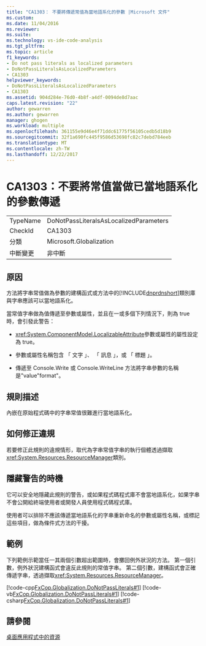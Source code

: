 ```yaml
---
title: "CA1303： 不要將傳遞常值為當地語系化的參數 |Microsoft 文件"
ms.custom: 
ms.date: 11/04/2016
ms.reviewer: 
ms.suite: 
ms.technology: vs-ide-code-analysis
ms.tgt_pltfrm: 
ms.topic: article
f1_keywords:
- Do not pass literals as localized parameters
- DoNotPassLiteralsAsLocalizedParameters
- CA1303
helpviewer_keywords:
- DoNotPassLiteralsAsLocalizedParameters
- CA1303
ms.assetid: 904d284e-76d0-4b8f-a4df-0094de8d7aac
caps.latest.revision: "22"
author: gewarren
ms.author: gewarren
manager: ghogen
ms.workload: multiple
ms.openlocfilehash: 361155e9d46e4f71ddc61775f56105cedb5d18b9
ms.sourcegitcommit: 32f1a690fc445f9586d53698fc82c7debd784eeb
ms.translationtype: MT
ms.contentlocale: zh-TW
ms.lasthandoff: 12/22/2017
---
```

# <a name="ca1303-do-not-pass-literals-as-localized-parameters"></a>CA1303：不要將常值當做已當地語系化的參數傳遞
|||  
|-|-|  
|TypeName|DoNotPassLiteralsAsLocalizedParameters|  
|CheckId|CA1303|  
|分類|Microsoft.Globalization|  
|中斷變更|非中斷|  
  
## <a name="cause"></a>原因  
 方法將字串常值做為參數的建構函式或方法中的[!INCLUDE[dnprdnshort](../code-quality/includes/dnprdnshort_md.md)]類別庫與字串應該可以當地語系化。  
  
 當常值字串做為值傳遞至參數或屬性，並且在一或多個下列情況下，則為 true 時，會引發此警告：  
  
-   <xref:System.ComponentModel.LocalizableAttribute>參數或屬性的屬性設定為 true。  
  
-   參數或屬性名稱包含 「 文字 」、 「 訊息 」，或 「 標題 」。  
  
-   傳遞至 Console.Write 或 Console.WriteLine 方法將字串參數的名稱是"value"format"。  
  
## <a name="rule-description"></a>規則描述  
 內嵌在原始程式碼中的字串常值很難進行當地語系化。  
  
## <a name="how-to-fix-violations"></a>如何修正違規  
 若要修正此規則的違規情形，取代為字串常值字串的執行個體透過擷取<xref:System.Resources.ResourceManager>類別。  
  
## <a name="when-to-suppress-warnings"></a>隱藏警告的時機  
 它可以安全地隱藏此規則的警告，或如果程式碼程式庫不會當地語系化，如果字串不會公開給終端使用者或開發人員使用程式碼程式庫。  
  
 使用者可以排除不應該傳遞當地語系化的字串重新命名的參數或屬性名稱，或標記這些項目，做為條件式方法的干擾。  
  
## <a name="example"></a>範例  
 下列範例示範當任一其兩個引數超出範圍時，會擲回例外狀況的方法。 第一個引數，例外狀況建構函式會違反此規則的常值字串。 第二個引數，建構函式會正確傳遞字串，透過擷取<xref:System.Resources.ResourceManager>。  
  
 [!code-cpp[FxCop.Globalization.DoNotPassLiterals#1](../code-quality/codesnippet/CPP/ca1303-do-not-pass-literals-as-localized-parameters_1.cpp)]
 [!code-vb[FxCop.Globalization.DoNotPassLiterals#1](../code-quality/codesnippet/VisualBasic/ca1303-do-not-pass-literals-as-localized-parameters_1.vb)]
 [!code-csharp[FxCop.Globalization.DoNotPassLiterals#1](../code-quality/codesnippet/CSharp/ca1303-do-not-pass-literals-as-localized-parameters_1.cs)]  
  
## <a name="see-also"></a>請參閱  
 [桌面應用程式中的資源](/dotnet/framework/resources/index)